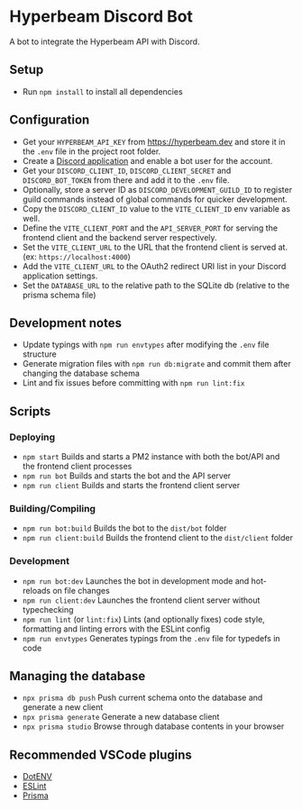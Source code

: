 # Hyperbeam Discord Bot

A bot to integrate the Hyperbeam API with Discord.

## Setup

- Run `npm install` to install all dependencies

## Configuration

- Get your `HYPERBEAM_API_KEY` from <https://hyperbeam.dev> and store it in the `.env` file in the project root folder.
- Create a [Discord application](https://discord.com/developers/applications) and enable a bot user for the account.
- Get your `DISCORD_CLIENT_ID`, `DISCORD_CLIENT_SECRET` and `DISCORD_BOT_TOKEN` from there and add it to the `.env` file.
- Optionally, store a server ID as `DISCORD_DEVELOPMENT_GUILD_ID` to register guild commands instead of global commands for quicker development.
- Copy the `DISCORD_CLIENT_ID` value to the `VITE_CLIENT_ID` env variable as well.
- Define the `VITE_CLIENT_PORT` and the `API_SERVER_PORT` for serving the frontend client and the backend server respectively.
- Set the `VITE_CLIENT_URL` to the URL that the frontend client is served at. (ex: `https://localhost:4000`)
- Add the `VITE_CLIENT_URL` to the OAuth2 redirect URI list in your Discord application settings.
- Set the `DATABASE_URL` to the relative path to the SQLite db (relative to the prisma schema file)

## Development notes

- Update typings with `npm run envtypes` after modifying the `.env` file structure
- Generate migration files with `npm run db:migrate` and commit them after changing the database schema
- Lint and fix issues before committing with `npm run lint:fix`

## Scripts

### Deploying

- `npm start`
  Builds and starts a PM2 instance with both the bot/API and the frontend client processes
- `npm run bot`
  Builds and starts the bot and the API server
- `npm run client`
  Builds and starts the frontend client server

### Building/Compiling

- `npm run bot:build`
  Builds the bot to the `dist/bot` folder
- `npm run client:build`
  Builds the frontend client to the `dist/client` folder

### Development

- `npm run bot:dev`
  Launches the bot in development mode and hot-reloads on file changes
- `npm run client:dev`
  Launches the frontend client server without typechecking
- `npm run lint` (or `lint:fix`)
  Lints (and optionally fixes) code style, formatting and linting errors with the ESLint config
- `npm run envtypes`
  Generates typings from the `.env` file for typedefs in code

## Managing the database

- `npx prisma db push`
  Push current schema onto the database and generate a new client
- `npx prisma generate`
  Generate a new database client
- `npx prisma studio`
  Browse through database contents in your browser

## Recommended VSCode plugins

- [DotENV](https://marketplace.visualstudio.com/items?itemName=mikestead.dotenv)
- [ESLint](https://marketplace.visualstudio.com/items?itemName=dbaeumer.vscode-eslint)
- [Prisma](https://marketplace.visualstudio.com/items?itemName=Prisma.prisma)
